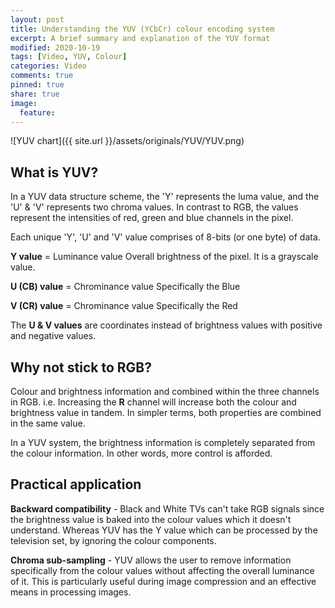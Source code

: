 ```yaml
---
layout: post
title: Understanding the YUV (YCbCr) colour encoding system
excerpt: A brief summary and explanation of the YUV format
modified: 2020-10-19
tags: [Video, YUV, Colour]
categories: Video
comments: true
pinned: true
share: true
image:
  feature:
---
```


![YUV chart]({{ site.url }}/assets/originals/YUV/YUV.png)

## What is YUV?

In a YUV data structure scheme, the 'Y' represents the luma value, and the 'U' & 'V' represents two chroma values. In contrast to RGB, the values represent the intensities of red, green and blue channels in the pixel.

Each unique 'Y', 'U' and 'V' value comprises of 8-bits (or one byte) of data.

**Y value** = Luminance value
Overall brightness of the pixel. It is a grayscale value.

**U (CB) value**  = Chrominance value
Specifically the Blue  

**V (CR) value**  = Chrominance value
Specifically the Red

The **U & V values**  are coordinates instead of brightness values with positive and negative values.

## Why not stick to RGB?

Colour and brightness information and combined within the three channels in RGB. i.e. Increasing the **R** channel will increase both the colour and brightness value in tandem. In simpler terms, both properties are combined in the same value.

In a YUV system, the brightness information is completely separated from the colour information. In other words, more control is afforded.

## Practical application

**Backward compatibility** - Black and White TVs can't take RGB signals since the brightness value is baked into the colour values which it doesn't understand. Whereas YUV has the Y value which can be processed by the television set, by ignoring the colour components.

**Chroma sub-sampling** - YUV allows the user to remove information specifically from the colour values without affecting the overall luminance of it. This is particularly useful during image compression and an effective means in processing images.
